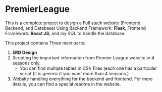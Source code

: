 # PremierLeague

This is a complete project to design a Full stack website (Frontend, Backend, and Database)
Using Backend Framework: **Flask**, Frontend Framework: **React JS**, and my SQL to handle the database. 

This project contains Three main parts: 

1. **ERD Design**
2. Scripting the important information from Premier League website in 4 seasons only.
	- You can find multiple tables in CSV Files (each one has a particular script (it is generic if you want more than 4 seasons.) 
3. Website handling everything for the backend and frontend. For more details, you can find a special readme in the website.
